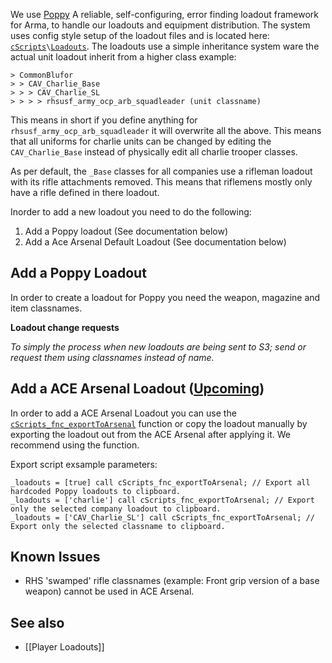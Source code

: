 We use [Poppy](https://github.com/BaerMitUmlaut/Poppy) A reliable, self-configuring, error finding loadout framework for Arma, to handle our loadouts and equipment distribution.
The system uses config style setup of the loadout files and is located here: [`cScripts`](https://github.com/7Cav/cScripts/tree/master/cScripts)`\`[`Loadouts`](https://github.com/7Cav/cScripts/tree/master/cScripts/Loadouts).
The loadouts use a simple inheritance system ware the actual unit loadout inherit from a higher class example:

```
> CommonBlufor
> > CAV_Charlie_Base
> > > CAV_Charlie_SL
> > > > rhsusf_army_ocp_arb_squadleader (unit classname)
```

This means in short if you define anything for `rhsusf_army_ocp_arb_squadleader` it will overwrite all the above. This means that all uniforms for charlie units can be changed by editing the `CAV_Charlie_Base` instead of physically edit all charlie trooper classes.

As per default, the `_Base` classes for all companies use a rifleman loadout with its rifle attachments removed. This means that riflemens mostly only have a rifle defined in there loadout.

Inorder to add a new loadout you need to do the following:
1. Add a Poppy loadout (See documentation below) 
1. Add a Ace Arsenal Default Loadout (See documentation below)

## Add a Poppy Loadout
In order to create a loadout for Poppy you need the weapon, magazine and item classnames.

**Loadout change requests**

*To simply the process when new loadouts are being sent to S3; send or request them using classnames instead of name.*

## Add a ACE Arsenal Loadout ([Upcoming](https://github.com/7Cav/cScripts/pull/198))
In order to add a ACE Arsenal Loadout you can use the [`cScripts_fnc_exportToArsenal`](https://github.com/7Cav/cScripts/blob/master/cScripts/CavFnc/functions/helpers/fn_exportToArsenal.sqf) function or copy the loadout manually by exporting the loadout out from the ACE Arsenal after applying it. We recommend using the function.

Export script exsample parameters:
```
_loadouts = [true] call cScripts_fnc_exportToArsenal; // Export all hardcoded Poppy loadouts to clipboard.
_loadouts = ['charlie'] call cScripts_fnc_exportToArsenal; // Export only the selected company loadout to clipboard.
_loadouts = ['CAV_Charlie_SL'] call cScripts_fnc_exportToArsenal; // Export only the selected classname to clipboard.
```

## Known Issues 
* RHS 'swamped' rifle classnames (example: Front grip version of a base weapon) cannot be used in ACE Arsenal.

## See also
* [[Player Loadouts]]